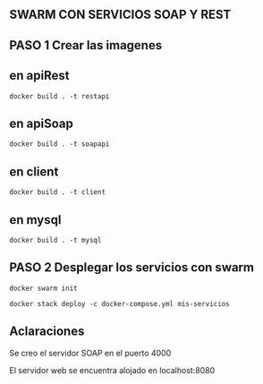 ## SWARM CON SERVICIOS SOAP Y REST

## PASO 1 Crear las imagenes

## en apiRest
`docker build . -t restapi`
## en apiSoap
`docker build . -t soapapi`
## en client
`docker build . -t client`
## en mysql
`docker build . -t mysql`

## PASO 2 Desplegar los servicios con swarm

`docker swarm init`

`docker stack deploy -c docker-compose.yml mis-servicios`

## Aclaraciones

Se creo el servidor SOAP en el puerto 4000

El servidor web se encuentra alojado en localhost:8080